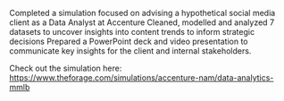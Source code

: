 Completed a simulation focused on advising a hypothetical social media client as a Data Analyst at Accenture
Cleaned, modelled and analyzed 7 datasets to uncover insights into content trends to inform strategic decisions
Prepared a PowerPoint deck and video presentation to communicate key insights for the client and internal stakeholders.

Check out the simulation here: https://www.theforage.com/simulations/accenture-nam/data-analytics-mmlb
